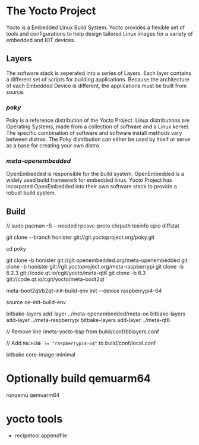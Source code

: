 The Yocto Project
=============
Yocto is a Embedded LInux Build System. Yocto provides a flexible set of tools and configurations to help design tailored Linux images for a variety of embedded and IOT devices.

## Layers
The software stack is seperated into a series of Layers. Each layer contains a different set of scripts for building applications. Because the architecture of each Embedded Device is different, the applications must be built from source.

### *poky*
Poky is a reference distribution  of the Yocto Project. Linux distributions are Operating Systems, made from a collection of software and a Linux kernel. The specific combination of software and software install methods vary between distros. The Poky distribution can either be used by itself or serve as a base for creating your own distro.

### *meta-openembedded*
OpenEmbedded is responsible for the build system. OpenEmbedded is a widely used build framework for embedded linux. Yocto Project has incorpated OpenEmbedded into their own software stack to provide a robust build system.



## Build

// sudo pacman -S --needed rpcsvc-proto chrpath texinfo cpio diffstat

git clone --branch honister git://git.yoctoproject.org/poky.git

cd poky

git clone -b honister git://git.openembedded.org/meta-openembedded
git clone -b honister git://git.yoctoproject.org/meta-raspberrypi
git clone -b 6.2.3 git://code.qt.io/cgit/yocto/meta-qt6
git clone -b 6.3 git://code.qt.io/cgit/yocto/meta-boot2qt

meta-boot2qt/b2qt-init-build-env init --device raspberrypi4-64

source oe-init-build-env

bitbake-layers add-layer ../meta-openembedded/meta-oe
bitbake-layers add-layer ../meta-raspberrypi
bitbake-layers add-layer ../meta-qt6

// Remove line /meta-yocto-bsp from build/conf/bblayers.conf

// Add `MACHINE ?= "raspberrypi4-64"` to build/conf/local.conf

bitbake core-image-minimal

# Optionally build qemuarm64
runqemu qemuarm64


# yocto tools
+ recipetool appendfile